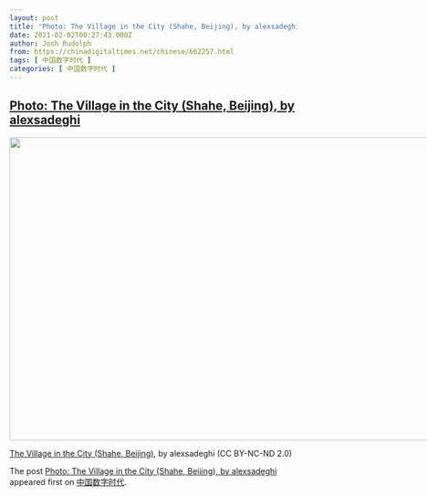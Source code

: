 ```yaml
---
layout: post
title: "Photo: The Village in the City (Shahe, Beijing), by alexsadeghi"
date: 2021-02-02T00:27:43.000Z
author: Josh Rudolph
from: https://chinadigitaltimes.net/chinese/662257.html
tags: [ 中国数字时代 ]
categories: [ 中国数字时代 ]
---
```

<!--1612225663000-->
[Photo: The Village in the City (Shahe, Beijing), by alexsadeghi](https://chinadigitaltimes.net/chinese/662257.html)
------

<div>
<div id="attachment_662258" style="width: 810px" class="wp-caption alignright"><img aria-describedby="caption-attachment-662258" class="size-full wp-image-662258" src="https://chinadigitaltimes.net/chinese/wp-content/blogs.dir/4/files/2021/02/50852820712_e6a7c1b6bb_c.jpg" alt="" width="800" height="531" srcset="https://chinadigitaltimes.net/chinese/files/2021/02/50852820712_e6a7c1b6bb_c.jpg 800w, https://chinadigitaltimes.net/chinese/files/2021/02/50852820712_e6a7c1b6bb_c-300x199.jpg 300w, https://chinadigitaltimes.net/chinese/files/2021/02/50852820712_e6a7c1b6bb_c-768x510.jpg 768w" sizes="(max-width: 800px) 100vw, 800px" /><p id="caption-attachment-662258" class="wp-caption-text"><a href="https://www.flickr.com/photos/agelshaxe/50852820712/in/photolist-2ktFZUU-2ktFZTg-2ktBPFX-2ktBPEE-2ktzY46-2ktxG8B-2ktf5Gv-2ksamVv-2ks2Gvn-2krHBX9-2kr41Xn-2ku4jft-2ktZBQi-2ku165Y-2kr4wTJ-2kr42RV-2kr42R4-2kr42Q2-2kqZcfQ-2kr4wQC-2kqZcdq-2kqZccd-2kqp7Lm-2kqjKYD-2kqozmG-2kqp7Eu-2kqjKXw-2kqjKSS-2kqozcZ-2kqp7uE-2kqp7u9-2kqozaE-2kqoz8L-2kqjKHy-2kqjKGm-2kqR4Ab-2kqjKGg-2kqp7qr-2kqp7qG-2kq9rux-2kpYW3u-2kpMe3x-2kpy3gY-2kpb9fX-2koTD1V-2kozUX7-2koEn27-2koDJJr-2koDJCj-2koki1u">The Village in the City (Shahe, Beijing)</a>, by alexsadeghi (CC BY-NC-ND 2.0)</p></div><p>The post <a rel="nofollow" href="https://chinadigitaltimes.net/chinese/662257.html">Photo: The Village in the City (Shahe, Beijing), by alexsadeghi</a> appeared first on <a rel="nofollow" href="https://chinadigitaltimes.net/chinese">中国数字时代</a>.</p>
</div>

